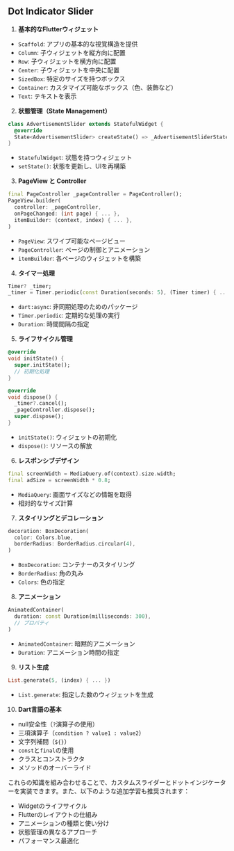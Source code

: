 ## Dot Indicator Slider

1. **基本的なFlutterウィジェット**
- `Scaffold`: アプリの基本的な視覚構造を提供
- `Column`: 子ウィジェットを縦方向に配置
- `Row`: 子ウィジェットを横方向に配置
- `Center`: 子ウィジェットを中央に配置
- `SizedBox`: 特定のサイズを持つボックス
- `Container`: カスタマイズ可能なボックス（色、装飾など）
- `Text`: テキストを表示

2. **状態管理（State Management）**
```dart
class AdvertisementSlider extends StatefulWidget {
  @override
  State<AdvertisementSlider> createState() => _AdvertisementSliderState();
}
```
- `StatefulWidget`: 状態を持つウィジェット
- `setState()`: 状態を更新し、UIを再構築

3. **PageView と Controller**
```dart
final PageController _pageController = PageController();
PageView.builder(
  controller: _pageController,
  onPageChanged: (int page) { ... },
  itemBuilder: (context, index) { ... },
)
```
- `PageView`: スワイプ可能なページビュー
- `PageController`: ページの制御とアニメーション
- `itemBuilder`: 各ページのウィジェットを構築

4. **タイマー処理**
```dart
Timer? _timer;
_timer = Timer.periodic(const Duration(seconds: 5), (Timer timer) { ... });
```
- `dart:async`: 非同期処理のためのパッケージ
- `Timer.periodic`: 定期的な処理の実行
- `Duration`: 時間間隔の指定

5. **ライフサイクル管理**
```dart
@override
void initState() {
  super.initState();
  // 初期化処理
}

@override
void dispose() {
  _timer?.cancel();
  _pageController.dispose();
  super.dispose();
}
```
- `initState()`: ウィジェットの初期化
- `dispose()`: リソースの解放

6. **レスポンシブデザイン**
```dart
final screenWidth = MediaQuery.of(context).size.width;
final adSize = screenWidth * 0.8;
```
- `MediaQuery`: 画面サイズなどの情報を取得
- 相対的なサイズ計算

7. **スタイリングとデコレーション**
```dart
decoration: BoxDecoration(
  color: Colors.blue,
  borderRadius: BorderRadius.circular(4),
)
```
- `BoxDecoration`: コンテナーのスタイリング
- `BorderRadius`: 角の丸み
- `Colors`: 色の指定

8. **アニメーション**
```dart
AnimatedContainer(
  duration: const Duration(milliseconds: 300),
  // プロパティ
)
```
- `AnimatedContainer`: 暗黙的アニメーション
- `Duration`: アニメーション時間の指定

9. **リスト生成**
```dart
List.generate(5, (index) { ... })
```
- `List.generate`: 指定した数のウィジェットを生成

10. **Dart言語の基本**
- null安全性（`?`演算子の使用）
- 三項演算子（`condition ? value1 : value2`）
- 文字列補間（`${}`）
- `const`と`final`の使用
- クラスとコンストラクタ
- メソッドのオーバーライド

これらの知識を組み合わせることで、カスタムスライダーとドットインジケーターを実装できます。また、以下のような追加学習も推奨されます：

- Widgetのライフサイクル
- Flutterのレイアウトの仕組み
- アニメーションの種類と使い分け
- 状態管理の異なるアプローチ
- パフォーマンス最適化